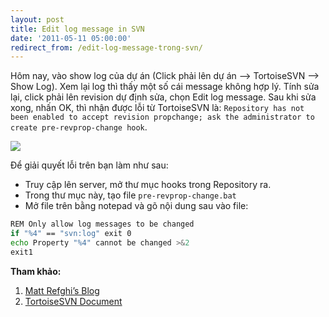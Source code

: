 ```yaml
---
layout: post
title: Edit log message in SVN
date: '2011-05-11 05:00:00'
redirect_from: /edit-log-message-trong-svn/
---
```


Hôm nay, vào show log của dự án (Click phải lên dự án –> TortoiseSVN –> Show Log). Xem lại log thì thấy một số cái message không hợp lý. Tính sửa lại, click phải lên revision dự định sửa, chọn Edit log message. Sau khi sửa xong, nhấn OK, thì nhận được lỗi từ TortoiseSVN là: `Repository has not been enabled to accept revision propchange; ask the administrator to create pre-revprop-change hook`.

![](http://trinhvanchung.files.wordpress.com/2011/05/image.png)

Để giải quyết lỗi trên bạn làm như sau:

- Truy cập lên server, mở thư mục hooks trong Repository ra.
- Trong thư mục này, tạo file `pre-revprop-change.bat`
- Mở file trên bằng notepad và gõ nội dung sau vào file:

```bash
REM Only allow log messages to be changed
if "%4" == "svn:log" exit 0
echo Property "%4" cannot be changed >&2
exit1
```

**Tham khảo:**

1. [Matt Refghi’s Blog](http://mattrefghi.com/wordpress/subversion-repository-has-not-been-enabled-to-accept-revision-propchanges/)
2. [TortoiseSVN Document](http://tortoisesvn.net/docs/release/TortoiseSVN_en/tsvn-repository-hooks.html)